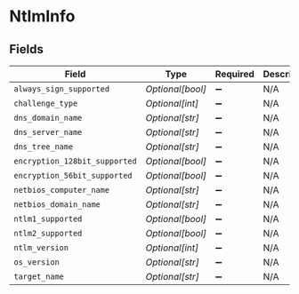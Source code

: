 # NtlmInfo


## Fields

| Field                         | Type                          | Required                      | Description                   |
| ----------------------------- | ----------------------------- | ----------------------------- | ----------------------------- |
| `always_sign_supported`       | *Optional[bool]*              | :heavy_minus_sign:            | N/A                           |
| `challenge_type`              | *Optional[int]*               | :heavy_minus_sign:            | N/A                           |
| `dns_domain_name`             | *Optional[str]*               | :heavy_minus_sign:            | N/A                           |
| `dns_server_name`             | *Optional[str]*               | :heavy_minus_sign:            | N/A                           |
| `dns_tree_name`               | *Optional[str]*               | :heavy_minus_sign:            | N/A                           |
| `encryption_128bit_supported` | *Optional[bool]*              | :heavy_minus_sign:            | N/A                           |
| `encryption_56bit_supported`  | *Optional[bool]*              | :heavy_minus_sign:            | N/A                           |
| `netbios_computer_name`       | *Optional[str]*               | :heavy_minus_sign:            | N/A                           |
| `netbios_domain_name`         | *Optional[str]*               | :heavy_minus_sign:            | N/A                           |
| `ntlm1_supported`             | *Optional[bool]*              | :heavy_minus_sign:            | N/A                           |
| `ntlm2_supported`             | *Optional[bool]*              | :heavy_minus_sign:            | N/A                           |
| `ntlm_version`                | *Optional[int]*               | :heavy_minus_sign:            | N/A                           |
| `os_version`                  | *Optional[str]*               | :heavy_minus_sign:            | N/A                           |
| `target_name`                 | *Optional[str]*               | :heavy_minus_sign:            | N/A                           |